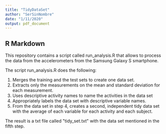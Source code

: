 ```yaml
---
title: "TidyDataSet"
author: "SerSinNombre"
date: "1/11/2020"
output: pdf_document
---
```


## R Markdown

This repository contains a script called run_analysis.R that allows to process the data from the accelerometers from the Samsung Galaxy S smartphone.

The script run_analysis.R does the following:

1. Merges the training and the test sets to create one data set.
2. Extracts only the measurements on the mean and standard deviation for each measurement.
3. Uses descriptive activity names to name the activities in the data set
4. Appropriately labels the data set with descriptive variable names.
5. From the data set in step 4, creates a second, independent tidy data set with the average of each variable for each activity and each subject.

The result is a txt file called "tidy_set.txt" with the data set mentioned in the fifth step.
